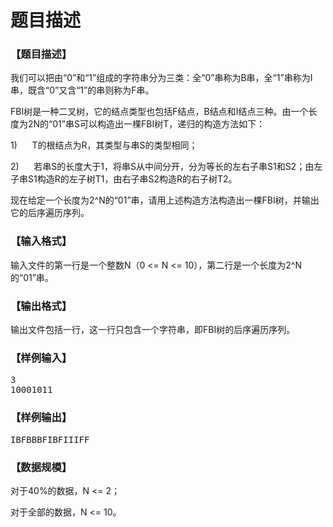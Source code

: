 # 题目描述


<h3>
【题目描述】
</h3>
<p>
我们可以把由“<span>0</span><span>”和“</span><span>1</span><span>”组成的字符串分为三类：全“</span><span>0</span><span>”串称为</span><span>B</span><span>串，全“</span><span>1</span><span>”串称为</span><span>I</span><span>串，既含“</span><span>0</span><span>”又含“</span><span>1</span><span>”的串则称为</span><span>F</span><span>串。</span> 
</p>
<p>
FBI<span>树是一种二叉树</span><span></span><span>，它的结点类型也包括</span><span>F</span><span>结点，</span><span>B</span><span>结点和</span><span>I</span><span>结点三种。由一个长度为</span><span>2N</span><span>的“</span><span>01</span><span>”串</span><span>S</span><span>可以构造出一棵</span><span>FBI</span><span>树</span><span>T</span><span>，递归的构造方法如下：</span> 
</p>
<p>
1)      T<span>的根结点为</span><span>R</span><span>，其类型与串</span><span>S</span><span>的类型相同；</span> 
</p>
<p>
2)      <span>若串</span><span>S</span><span>的长度大于</span><span>1</span><span>，将串</span><span>S</span><span>从中间分开，分为等长的左右子串</span><span>S1</span><span>和</span><span>S2</span><span>；由左子串</span><span>S1</span><span>构造</span><span>R</span><span>的左子树</span><span>T1</span><span>，由右子串</span><span>S2</span><span>构造</span><span>R</span><span>的右子树</span><span>T2</span><span>。</span> 
</p>
<p>
现在给定一个长度为<span>2^N</span><span>的“</span><span>01</span><span>”串，请用上述构造方法构造出一棵</span><span>FBI</span><span>树，并输出它的后序遍历</span><span></span><span>序列。</span> 
</p>
<h3>
【输入格式】
</h3>
<p>
输入文件<span>的第一行是一个整数</span><span>N</span><span>（</span><span>0 &lt;= N &lt;= 10</span><span>），第二行是一个长度为</span><span>2^N</span><span>的“</span><span>01</span><span>”串。</span> 
</p>
<h3>
【输出格式】
</h3>
<p>
输出文件<span>包括一行，这一行只包含一个字符串，即</span><span>FBI</span><span>树的后序遍历序列。</span> 
</p>
<h3>
【样例输入】
</h3>
<pre>3
10001011</pre>
<h3>
【样例输出】
</h3>
<pre>IBFBBBFIBFIIIFF</pre>
<h3>
【数据规模】
</h3>
<p>
对于40%的数据，N &lt;= 2；
</p>
<p>
对于全部的数据，N &lt;= 10。
</p>
